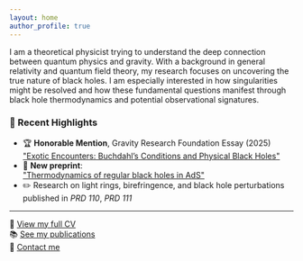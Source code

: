 ```yaml
---
layout: home
author_profile: true
---
```


I am a theoretical physicist trying to understand the deep connection between quantum physics and gravity. With a background in general relativity and quantum field theory, my research focuses on uncovering the true nature of black holes. I am especially interested in how singularities might be resolved and how these fundamental questions manifest through black hole thermodynamics and potential observational signatures.

### 📰 Recent Highlights

- 🏆 **Honorable Mention**, Gravity Research Foundation Essay (2025)  
  ["Exotic Encounters: Buchdahl’s Conditions and Physical Black Holes"](https://arxiv.org/abs/2505.09189)  
- 📄 **New preprint**:  
  ["Thermodynamics of regular black holes in AdS"](https://arxiv.org/abs/2505.11623)  
- ✏️ Research on light rings, birefringence, and black hole perturbations published in *PRD 110*, *PRD 111*

---

🧾 [View my full CV](./cv/)  
📚 [See my publications](./publications/)  
📨 [Contact me](./contact/)
